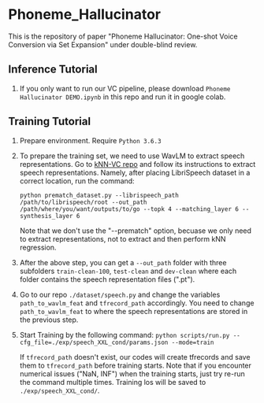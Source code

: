# Phoneme_Hallucinator
This is the repository of paper "Phoneme Hallucinator: One-shot Voice Conversion via Set Expansion" under double-blind review.

## Inference Tutorial
1. If you only want to run our VC pipeline, please download `Phoneme Hallucinator DEMO.ipynb` in this repo and run it in google colab.
   
## Training Tutorial
1. Prepare environment. Require `Python 3.6.3`
2. To prepare the training set, we need to use WavLM to extract speech representations. Go to [kNN-VC repo](https://github.com/bshall/knn-vc) and follow its instructions to extract speech representations. Namely, after placing LibriSpeech dataset in a correct location, run the command:

   `python prematch_dataset.py --librispeech_path /path/to/librispeech/root --out_path /path/where/you/want/outputs/to/go --topk 4 --matching_layer 6 --synthesis_layer 6`

   Note that we don't use the "--prematch" option, becuase we only need to extract representations, not to extract and then perform kNN regression.

3. After the above step, you can get a `--out_path` folder with three subfolders `train-clean-100`, `test-clean` and `dev-clean` where each folder contains the speech representation files (".pt").
4. Go to our repo `./dataset/speech.py` and change the variables `path_to_wavlm_feat` and `tfrecord_path` accordingly. You need to change `path_to_wavlm_feat` to where the speech representations are stored in the previous step.
5. Start Training by the following command: 
   `python scripts/run.py --cfg_file=./exp/speech_XXL_cond/params.json --mode=train`
   
   If `tfrecord_path` doesn't exist, our codes will create tfrecords and save them to `tfrecord_path` before training starts. Note that if you encounter numerical issues ("NaN, INF") when the training starts, just try re-run the command multiple times. Training los will be saved to `./exp/speech_XXL_cond/`.

